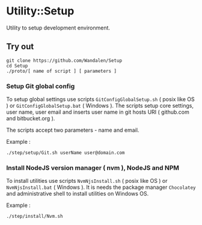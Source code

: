 # Utility::Setup

Utility to setup development environment.

## Try out

```
git clone https://github.com/Wandalen/Setup
cd Setup
./proto/[ name of script ] [ parameters ]
```

### Setup Git global config

To setup global settings use scripts `GitConfigGlobalSetup.sh` ( posix like OS ) or `GitConfigGlobalSetup.bat` ( Windows ).
The scripts setup core settings, user name, user email and inserts user name in git hosts URI ( github.com and bitbucket.org ).

The scripts accept two parameters - name and email.

Example :

```
./step/setup/Git.sh userName user@domain.com
```

### Install NodeJS version manager ( nvm ), NodeJS and NPM

To install utilities use scripts `NvmNjsInstall.sh` ( posix like OS ) or `NvmNjsInstall.bat` ( Windows ).
It is needs the package manager `Chocolatey` and administrative shell to install utilities on Windows OS.

Example :

```
./step/install/Nvm.sh
```

